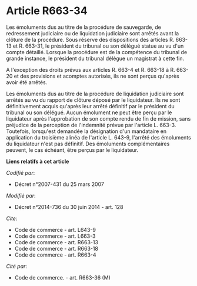 # Article R663-34

Les émoluments dus au titre de la procédure de sauvegarde, de redressement judiciaire ou de liquidation judiciaire sont
arrêtés avant la clôture de la procédure. Sous réserve des dispositions des articles R. 663-13 et R. 663-31, le président du
tribunal ou son délégué statue au vu d'un compte détaillé. Lorsque la procédure est de la compétence du tribunal de grande
instance, le président du tribunal délègue un magistrat à cette fin. 

A l'exception des droits prévus aux articles R. 663-4 et R. 663-18 à R. 663-20 et des provisions et acomptes autorisés, ils
ne sont perçus qu'après avoir été arrêtés. 

Les émoluments dus au titre de la procédure de liquidation judiciaire sont arrêtés au vu du rapport de clôture déposé par le
liquidateur. Ils ne sont définitivement acquis qu'après leur arrêté définitif par le président du tribunal ou son délégué.
Aucun émolument ne peut être perçu par le liquidateur après l'approbation de son compte rendu de fin de mission, sans
préjudice de la perception de l'indemnité prévue par l'article L. 663-3. Toutefois, lorsqu'est demandée la désignation d'un
mandataire en application du troisième alinéa de l'article L. 643-9, l'arrêté des émoluments du liquidateur n'est pas
définitif. Des émoluments complémentaires peuvent, le cas échéant, être perçus par le liquidateur.

**Liens relatifs à cet article**

_Codifié par_:

  - Décret n°2007-431 du 25 mars 2007

_Modifié par_:

  - Décret n°2014-736 du 30 juin 2014 - art. 128

_Cite_:

  - Code de commerce - art. L643-9
  - Code de commerce - art. L663-3
  - Code de commerce - art. R663-13
  - Code de commerce - art. R663-18
  - Code de commerce - art. R663-4

_Cité par_:

  - Code de commerce. - art. R663-36 (M)
